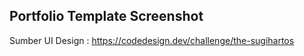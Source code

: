 ## Portfolio Template Screenshot

Sumber UI Design : https://codedesign.dev/challenge/the-sugihartos


